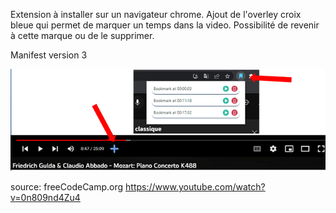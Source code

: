 Extension à installer sur un navigateur chrome. Ajout de l'overley croix bleue qui permet de marquer un temps dans la video. Possibilité de revenir à cette marque ou de le supprimer.

Manifest version 3

![Image](https://github.com/AvirKarakitsos/JSextensionchrome/blob/main/assets/screenshot.png?raw=true)

source: freeCodeCamp.org https://www.youtube.com/watch?v=0n809nd4Zu4
